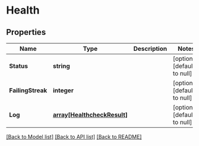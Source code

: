 # Health

## Properties
Name | Type | Description | Notes
------------ | ------------- | ------------- | -------------
**Status** | **string** |  | [optional] [default to null]
**FailingStreak** | **integer** |  | [optional] [default to null]
**Log** | [**array[HealthcheckResult]**](HealthcheckResult.md) |  | [optional] [default to null]

[[Back to Model list]](../README.md#documentation-for-models) [[Back to API list]](../README.md#documentation-for-api-endpoints) [[Back to README]](../README.md)



